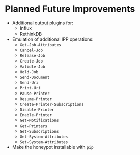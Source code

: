 # Planned Future Improvements

* Additional output plugins for:
  * Influx
  * RethinkDB
* Emulation of additional IPP operations:
  * `Get-Job-Attributes`
  * `Cancel-Job`
  * `Release-Job`
  * `Create-Job`
  * `Validte-Job`
  * `Hold-Job`
  * `Send-Document`
  * `Send-Uri`
  * `Print-Uri`
  * `Pause-Printer`
  * `Resume-Printer`
  * `Create-Printer-Subscriptions`
  * `Disable-Printer`
  * `Enable-Printer`
  * `Get-Notifications`
  * `Get-Printers`
  * `Get-Subscriptions`
  * `Get-System-Attributes`
  * `Set-System-Attributes`
* Make the honeypot installable with `pip`
